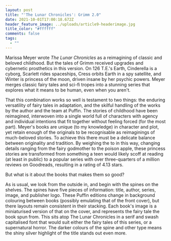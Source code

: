```yaml
---
layout: post
title: "'The Lunar Chronicles': Grimm 2.0"
date: 2021-10-01T17:00:18.672Z
header_feature_image: ../uploads/article9-headerimage.jpg
title_color: "#ffffff"
comments: false
tags:
  - ""
---
```

Marissa Meyer wrote *The Lunar Chronicles* as a reimagining of classic and beloved childhood. But the tales of Grimm received upgrades and cybernetic prosthetics in this version. On 126 T.E.'s Earth, Cinderella is a cyborg, Scarlett rides spaceships, Cress orbits Earth in a spy satellite, and Winter is princess of the moon, driven insane by her psychic powers. Meyer merges classic fairy tales and sci-fi tropes into a stunning series that explores what it means to be human, even when you aren't.

That this combination works so well is testament to two things: the enduring versatility of fairy tales in adaptation, and the skilful handling of the works by the author and the team at Puffin. The stories of childhood have been reimagined, interwoven into a single world full of characters with agency and individual intentions that fit together without feeling forced (for the most part). Meyer's books are unique (to my knowledge) in character and plot, yet retain enough of the originals to be recognisable as reimaginings of much-beloved stories. To achieve this there must be a delicate balance between originality and tradition. By weighing the to in this way, changing details ranging from the fairy godmother to the poison apple, these princess stories are transformed from something a teen would likely scoff at reading (at least in public) to a popular series with over three-quarters of a million reviews on Goodreads, resulting in a rating of 4.13 stars.

But what is it about the books that makes them so good?

As is usual, we look from the outside in, and begin with the spines on the shelves. The spines have five pieces of information: title, author, series, image, and publisher logo. These Puffin editions change in background colouring between books (possibly emulating that of the front cover), but there layouts remain consistent in their stacking. Each book's image is a miniaturised version of that on the cover, and represents the fairy tale the book spun from. This sits atop The Lunar Chronicles in a serif and swash capitalised font that would suit either the fairy tales of this series, or a supernatural horror. The darker colours of the spine and other type means the shiny silver highlight of the title stands out even more.